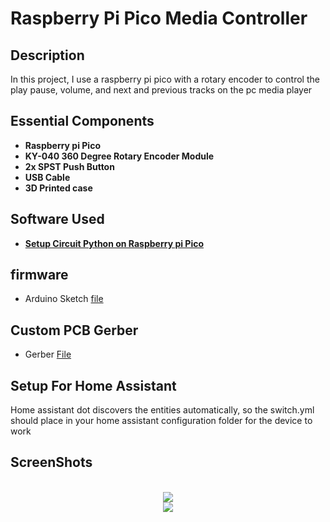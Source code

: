 


<h1> Raspberry Pi Pico Media Controller</h1> 


<h2>Description</h2>
In this project, I use a raspberry pi pico with a rotary encoder to control the play pause, volume, and next and previous tracks on the pc media player  

<h2>Essential Components</h2>

- <b>Raspberry pi Pico </b> 
- <b>KY-040 360 Degree Rotary Encoder Module</b>
- <b>2x 	SPST Push Button </b>
- <b>USB Cable</b>
- <b>3D Printed case</b>






<h2>Software  Used </h2>

- <b>[Setup Circuit Python on Raspberry pi Pico](https://circuitpython.org/board/raspberry_pi_pico/)</b>



 <h2>firmware </h2>

   - Arduino Sketch [file](https://github.com/delta010/PC-Remote-ON_OFF-Controll/blob/main/pcmcu.ino)

 

<h2>Custom PCB Gerber</h2>
  
   -  Gerber [File](https://github.com/delta010/PC-Remote-ON_OFF-Controll/blob/main/pcpowerwifi.zip)

<h2>Setup For Home Assistant</h2>

   Home assistant dot discovers the entities automatically, so the switch.yml should place in your home assistant configuration folder for the device to work 
 
<h2>ScreenShots</h2> 

<p align="center">
 <br/>
<img src="https://github.com/delta010/PC-Remote-ON_OFF-Controll/assets/29528880/97a3cd97-1164-46bf-bf81-2cf73cbf5fa1" />
<br />


<img src="https://github.com/delta010/PC-Remote-ON_OFF-Controll/assets/29528880/4c1710f2-741e-413b-b12d-1aaa8dc4a9df"/>
<br />
<br />


</p>

<!--
 ```diff
- text in red
+ text in green
! text in orange
# text in gray
@@ text in purple (and bold)@@
```
--!>


